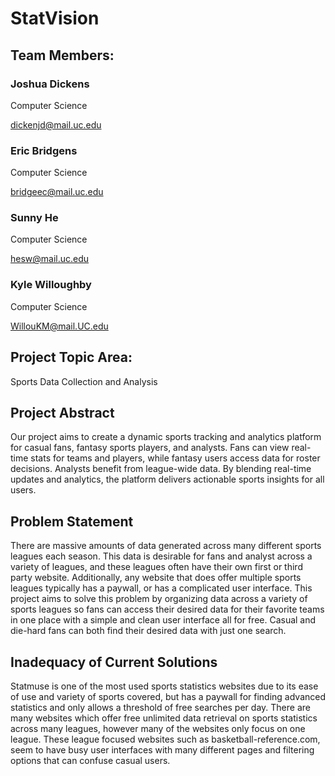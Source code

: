 # StatVision

## Team Members:

### Joshua Dickens 

Computer Science

dickenjd@mail.uc.edu

### Eric Bridgens

Computer Science

bridgeec@mail.uc.edu

### Sunny He

Computer Science

hesw@mail.uc.edu

### Kyle Willoughby

Computer Science

WillouKM@mail.UC.edu

## Project Topic Area:

Sports Data Collection and Analysis

## Project Abstract

Our project aims to create a dynamic sports tracking and analytics platform for casual fans, fantasy sports players, and analysts. Fans can view real-time stats for teams and players, while fantasy users access data for roster decisions. Analysts benefit from league-wide data. By blending real-time updates and analytics, the platform delivers actionable sports insights for all users. 

## Problem Statement

There are massive amounts of data generated across many different sports leagues each season. This data is desirable for fans
and analyst across a variety of leagues, and these leagues often have their own first or third party website. Additionally, any website that does offer multiple sports leagues typically has a paywall, or has a complicated user interface. 
This project aims to solve this problem by organizing data across a variety of sports leagues so fans can access their desired data for their favorite teams in one place with a simple and clean user interface all for free. Casual and die-hard fans can both find their desired data with just one search. 

## Inadequacy of Current Solutions
Statmuse is one of the most used sports statistics websites due to its ease of use and variety of sports covered, but has a paywall for finding advanced statistics and only allows a threshold of free searches per day. 
There are many websites which offer free unlimited data retrieval on sports statistics across many leagues, however many of the websites only focus on one league. These league focused websites such as basketball-reference.com, seem to have busy user interfaces with many different pages and filtering options that can confuse casual users. 



